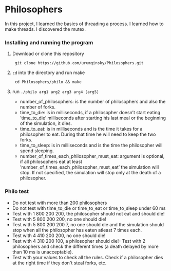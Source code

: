# Philosophers
In this project, I learned the basics of threading a process. I learned how to make threads. I discovered the mutex.

### Installing and running the program

1. Download or clone this repository

        git clone https://github.com/urumqinsky/Philosophers.git

2. `cd` into the directory and run make

        cd Philosophers/philo && make

3. run `./philo arg1 arg2 arg3 arg4 [arg5]`
    - number_of_philosophers: is the number of philosophers and also the number of forks.
    - time_to_die: is in milliseconds, if a philosopher doesn’t start eating ’time_to_die’ milliseconds after starting his last meal or the beginning of the simulation, it dies.
    - time_to_eat: is in milliseconds and is the time it takes for a philosopher to eat. During that time he will need to keep the two forks.
    - time_to_sleep: is in milliseconds and is the time the philosopher will spend sleeping.
    - number_of_times_each_philosopher_must_eat: argument is optional, if all philosophers eat at least ’number_of_times_each_philosopher_must_eat’ the simulation will stop. If not specified, the simulation will stop only at the death of a philosopher.

### Philo test
- Do not test with more than 200 philosophers
- Do not test with time_to_die or time_to_eat or time_to_sleep under 60 ms
- Test with 1 800 200 200, the philosopher should not eat and should die!
- Test with 5 800 200 200, no one should die!
- Test with 5 800 200 200 7, no one should die and the simulation should stop when all the philosopher has eaten atleast 7 times each.
- Test with 4 410 200 200, no one should die!
- Test with 4 310 200 100, a philosopher should die!- Test with 2 philosophers and check the different times (a death delayed by more than 10 ms is unacceptable).
- Test with your values to check all the rules. Check if a philosopher dies at the right time if they don't steal forks, etc.
